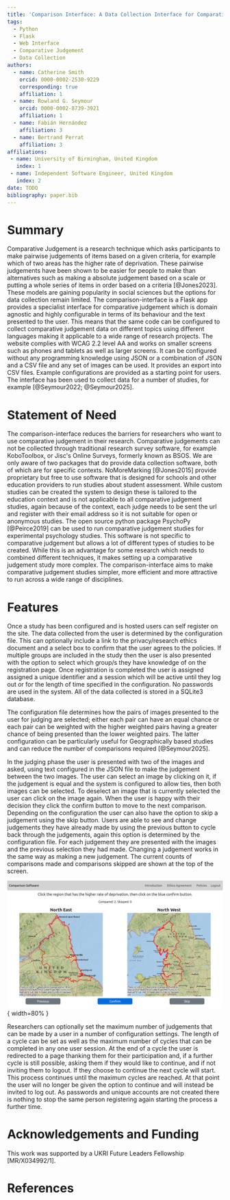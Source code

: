 ```yaml
---
title: 'Comparison Interface: A Data Collection Interface for Comparative Judgement Studies'
tags:
  - Python
  - Flask
  - Web Interface
  - Comparative Judgement
  - Data Collection
authors:
  - name: Catherine Smith
    orcid: 0000-0002-2530-9229
    corresponding: true 
    affiliation: 1
  - name: Rowland G. Seymour
    orcid: 0000-0002-8739-3921
    affiliation: 1
  - name: Fabián Hernández
    affiliation: 3
  - name: Bertrand Perrat
    affiliation: 3
affiliations:
 - name: University of Birmingham, United Kingdom
   index: 1
 - name: Independent Software Engineer, United Kingdom
   index: 2
date: TODO
bibliography: paper.bib
---
```


# Summary

Comparative Judgement is a research technique which asks participants to make pairwise judgements of items based on a given criteria, for example which of two areas has the higher rate of deprivation. These pairwise judgements have been shown to be easier for people to make than alternatives such as making a absolute judgement based on a scale or putting a whole series of items in order based on a criteria [@Jones2023]. These models are gaining popularity in social sciences but the options for data collection remain limited. The comparison-interface is a Flask app provides a specialist interface for comparative judgement which is domain agnostic and highly configurable in terms of its behaviour and the text presented to the user. This means that the same code can be configured to collect comparative judgement data on different topics using different languages making it applicable to a wide range of research projects. The website complies with WCAG 2.2 level AA and works on smaller screens such as phones and tablets as well as larger screens. It can be configured without any programming knowledge using JSON or a combination of JSON and a CSV file and any set of images can be used. It provides an export into CSV files. Example configurations are provided as a starting point for users. The interface has been used to collect data for a number of studies, for example [@Seymour2022; @Seymour2025].

# Statement of Need

The comparison-interface reduces the barriers for researchers who want to use comparative judgement in their research. Comparative judgements can not be collected through traditional research survey software, for example KoboToolbox, or Jisc's Online Surveys, formerly known as BSOS. We are only aware of two packages that do provide data collection software, both of which are for specific contexts. NoMoreMarking [@Jones2015] provide proprietary but free to use software that is designed for schools and other education providers to run studies about student assessment. While custom studies can be created the system to design these is tailored to the education context and is not applicable to all comparative judgement studies, again because of the context, each judge needs to be sent the url and register with their email address so it is not suitable for open or anonymous studies. The open source python package PsychoPy [@Peirce2019] can be used to run comparative judgement studies for experimental psychology studies. This software is not specific to comparative judgement but allows a lot of different types of studies to be created. While this is an advantage for some research which needs to combined different techniques, it makes setting up a comparative judgement study more complex. The comparison-interface aims to make comparative judgement studies simpler, more efficient and more attractive to run across a wide range of disciplines.

# Features

Once a study has been configured and is hosted users can self register on the site. The data collected from the user is determined by the configuration file. This can optionally include a link to the privacy/research ethics document and a select box to confirm that the user agrees to the policies. If multiple groups are included in the study then the user is also presented with the option to select which group/s they have knowledge of on the registration page. Once registration is completed the user is assigned assigned a unique identifier and a session which will be active until they log out or for the length of time specified in the configuration. No passwords are used in the system. All of the data collected is stored in a SQLite3 database.

The configuration file determines how the pairs of images presented to the user for judging are selected; either each pair can have an equal chance or each pair can be weighted with the higher weighted pairs having a greater chance of being presented than the lower weighted pairs. The latter configuration can be particularly useful for Geographically based studies and can reduce the number of comparisons required [@Seymour2025]. 

In the judging phase the user is presented with two of the images and asked, using text configured in the JSON file to make the judgement between the two images.  The user can select an image by clicking on it, if the judgement is equal and the system is configured to allow ties, then both images can be selected. To deselect an image that is currently selected the user can click on the image again. When the user is happy with their decision they click the confirm button to move to the next comparison. Depending on the configuration the user can also have the option to skip a judgement using the skip button. Users are able to see and change judgements they have already made by using the previous button to cycle back through the judgements, again this option is determined by the configuration file. For each judgement they are presented with the images and the previous selection they had made. Changing a judgement works in the same way as making a new judgement. The current counts of comparisons made and comparisons skipped are shown at the top of the screen.

![Figure 1: A screenshot of the ranking page from the comparative judgement interface](figures/comparison_interface_screenshot.png){ width=80% }

Researchers can optionally set the maximum number of judgements that can be made by a user in a number of configuration settings. The length of a cycle can be set as well as the maximum number of cycles that can be completed in any one user session. At the end of a cycle the user is redirected to a page thanking them for their participation and, if a further cycle is still possible, asking them if they would like to continue, and if not inviting them to logout. If they choose to continue the next cycle will start. This process continues until the maximum cycles are reached. At that point the user will no longer be given the option to continue and will instead be invited to log out. As passwords and unique accounts are not created there is nothing to stop the same person registering again starting the process a further time.


# Acknowledgements and Funding

This work was supported by a UKRI Future Leaders Fellowship [MR/X034992/1].

# References

